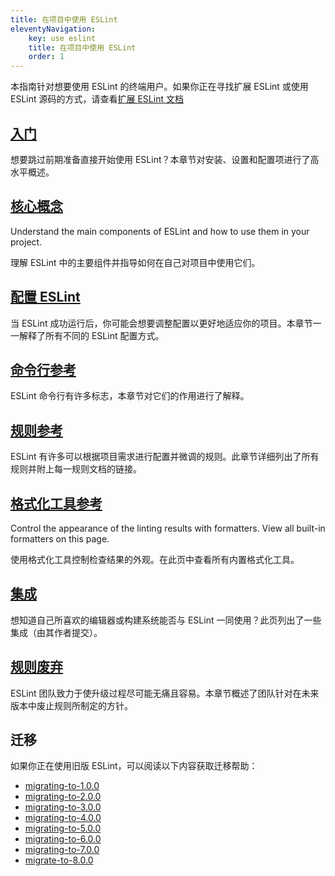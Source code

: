 ```yaml
---
title: 在项目中使用 ESLint
eleventyNavigation:
    key: use eslint
    title: 在项目中使用 ESLint
    order: 1
---
```


本指南针对想要使用 ESLint 的终端用户。如果你正在寻找扩展 ESLint 或使用 ESLint 源码的方式，请查看[扩展 ESLint 文档](../extend/)

## [入门](getting-started)

想要跳过前期准备直接开始使用 ESLint？本章节对安装、设置和配置项进行了高水平概述。

## [核心概念](core-concepts)

Understand the main components of ESLint and how to use them in your project.

理解 ESLint 中的主要组件并指导如何在自己对项目中使用它们。

## [配置 ESLint](configure/)

当 ESLint 成功运行后，你可能会想要调整配置以更好地适应你的项目。本章节一一解释了所有不同的 ESLint 配置方式。

## [命令行参考](command-line-interface)

ESLint 命令行有许多标志，本章节对它们的作用进行了解释。

## [规则参考](../rules/)

ESLint 有许多可以根据项目需求进行配置并微调的规则。此章节详细列出了所有规则并附上每一规则文档的链接。

## [格式化工具参考](formatters)

Control the appearance of the linting results with formatters. View all built-in formatters on this page.

使用格式化工具控制检查结果的外观。在此页中查看所有内置格式化工具。

## [集成](integrations)

想知道自己所喜欢的编辑器或构建系统能否与 ESLint 一同使用？此页列出了一些集成（由其作者提交）。

## [规则废弃](rule-deprecation)

ESLint 团队致力于使升级过程尽可能无痛且容易。本章节概述了团队针对在未来版本中废止规则所制定的方针。

## 迁移

如果你正在使用旧版 ESLint，可以阅读以下内容获取迁移帮助：

* [migrating-to-1.0.0](migrating-to-1.0.0)
* [migrating-to-2.0.0](migrating-to-2.0.0)
* [migrating-to-3.0.0](migrating-to-3.0.0)
* [migrating-to-4.0.0](migrating-to-4.0.0)
* [migrating-to-5.0.0](migrating-to-5.0.0)
* [migrating-to-6.0.0](migrating-to-6.0.0)
* [migrating-to-7.0.0](migrating-to-7.0.0)
* [migrate-to-8.0.0](migrate-to-8.0.0)
